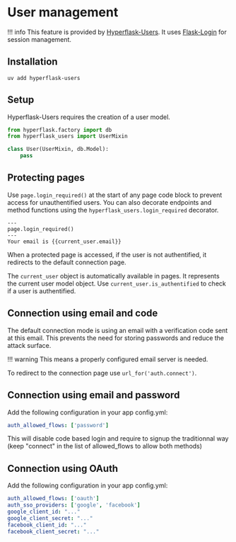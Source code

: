 # User management

!!! info
    This feature is provided by [Hyperflask-Users](https://github.com/hyperflask/hyperflask-users). It uses [Flask-Login](https://github.com/maxcountryman/flask-login) for session management.

## Installation

    uv add hyperflask-users

## Setup

Hyperflask-Users requires the creation of a user model.

```py
from hyperflask.factory import db
from hyperflask_users import UserMixin

class User(UserMixin, db.Model):
    pass
```

## Protecting pages

Use `page.login_required()` at the start of any page code block to prevent access for unauthentified users.
You can also decorate endpoints and method functions using the `hyperflask_users.login_required` decorator.

```
---
page.login_required()
---
Your email is {{current_user.email}}
```

When a protected page is accessed, if the user is not authentified, it redirects to the default connection page.

The `current_user` object is automatically available in pages. It represents the current user model object.
Use `current_user.is_authentified` to check if a user is authentified.

## Connection using email and code

The default connection mode is using an email with a verification code sent at this email. This prevents the need for storing passwords and reduce the attack surface.

!!! warning
    This means a properly configured email server is needed.

To redirect to the connection page use `url_for('auth.connect')`.

## Connection using email and password

Add the following configuration in your app config.yml:

```yaml
auth_allowed_flows: ['password']
```

This will disable code based login and require to signup the traditionnal way (keep "connect" in the list of allowed_flows to allow both methods)

## Connection using OAuth

Add the following configuration in your app config.yml:

```yaml
auth_allowed_flows: ['oauth']
auth_sso_providers: ['google', 'facebook']
google_client_id: "..."
google_client_secret: "..."
facebook_client_id: "..."
facebook_client_secret: "..."
```

